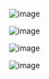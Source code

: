 ![image](https://github.com/rajdhake/ChatVerse/assets/65240809/a1c2909c-97ec-4ffa-8621-246837404db1)


![image](https://github.com/rajdhake/ChatVerse/assets/65240809/6676c3fd-3052-49cd-9256-f30b89857759)


![image](https://github.com/rajdhake/ChatVerse/assets/65240809/673696f0-33b5-48d9-bd5e-e6176751a406)


![image](https://github.com/rajdhake/ChatVerse/assets/65240809/c6ff9dbe-cfdb-4748-9182-df458b771a2b)
